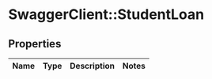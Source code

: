 # SwaggerClient::StudentLoan

## Properties
Name | Type | Description | Notes
------------ | ------------- | ------------- | -------------

